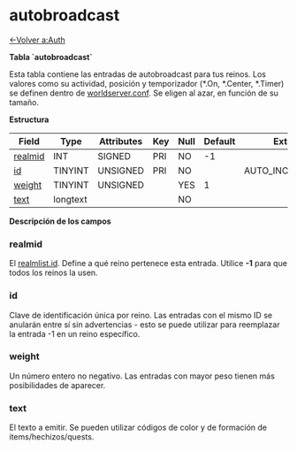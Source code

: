 # autobroadcast

[<-Volver a:Auth](database-auth.md)

**Tabla \`autobroadcast\`**

Esta tabla contiene las entradas de autobroadcast para tus reinos. Los valores como su actividad, posición y temporizador (\*.On, \*.Center, \*.Timer) se definen dentro de [worldserver.conf](https://github.com/azerothcore/azerothcore-wotlk/blob/master/src/server/worldserver/worldserver.conf.dist). Se eligen al azar, en función de su tamaño.

**Estructura**

| Field        | Type     | Attributes | Key | Null | Default | Extra          | Comment |
| ------------ | -------- | ---------- | --- | ---- | ------- | -------------- | ------- |
| [realmid][1] | INT      | SIGNED     | PRI | NO   | -1      |                |         |
| [id][2]      | TINYINT  | UNSIGNED   | PRI | NO   |         | AUTO_INCREMENT |         |
| [weight][3]  | TINYINT  | UNSIGNED   |     | YES  | 1       |                |         |
| [text][4]    | longtext |            |     | NO   |         |                |         |

[1]: #realmid
[2]: #id
[3]: #weight
[4]: #text

**Descripción de los campos**

### realmid

El [realmlist.id](realmlist). Define a qué reino pertenece esta entrada. Utilice **-1** para que todos los reinos la usen.

### id

Clave de identificación única por reino. Las entradas con el mismo ID se anularán entre sí sin advertencias - esto se puede utilizar para reemplazar la entrada -1 en un reino específico.

### weight

Un número entero no negativo. Las entradas con mayor peso tienen más posibilidades de aparecer.

### text

El texto a emitir. Se pueden utilizar códigos de color y de formación de items/hechizos/quests.